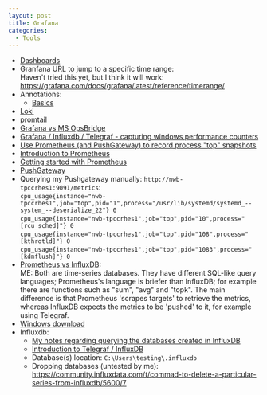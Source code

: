 ```yaml
---
layout: post
title: Grafana
categories:
  - Tools
---
```

* [Dashboards](https://grafana.com/grafana/dashboards/3387)
* Granfana URL to jump to a specific time range:  
  Haven't tried this yet, but I think it will work: https://grafana.com/docs/grafana/latest/reference/timerange/  
* Annotations:  
  * [Basics](http://chrisbergeron.com/2020/03/08/creating_grafanan_annotations_with_webhooks/)
* [Loki](https://github.com/grafana/loki)
* [promtail](https://github.com/grafana/loki)
* [Grafana vs MS OpsBridge](https://www.g2.com/compare/grafana-vs-micro-focus-operations-bridge-opsbridge)
* [Grafana / Influxdb / Telegraf - capturing windows performance counters](https://thenewstack.io/monitoring-windows-services-with-grafana-influxdb-%E2%80%8Eand-telegraf/)
* [Use Prometheus (and PushGateway) to record process "top" snapshots](https://devconnected.com/monitoring-linux-processes-using-prometheus-and-grafana/)
* [Introduction to Prometheus](https://blog.pvincent.io/2017/12/prometheus-blog-series-part-3-exposing-and-collecting-metrics/)
* [Getting started with Prometheus](https://prometheus.io/docs/introduction/first_steps/)
* [PushGateway](https://prometheus.io/docs/practices/pushing/)
* Querying my Pushgateway manually: `http://nwb-tpccrhes1:9091/metrics`:  
`cpu_usage{instance="nwb-tpccrhes1",job="top",pid="1",process="/usr/lib/systemd/systemd_--system_--deserialize_22"} 0`  
`cpu_usage{instance="nwb-tpccrhes1",job="top",pid="10",process="[rcu_sched]"} 0`  
`cpu_usage{instance="nwb-tpccrhes1",job="top",pid="108",process="[kthrotld]"} 0`  
`cpu_usage{instance="nwb-tpccrhes1",job="top",pid="1083",process="[kdmflush]"} 0`  
* [Prometheus vs InfluxDB](https://www.metricfire.com/blog/prometheus-vs-influxdb/):  
ME: Both are time-series databases. They have different SQL-like query languages; Prometheus's language is briefer than InfluxDB; for example there are functions such as "sum", "avg" and "topk". The main difference is that Prometheus 'scrapes targets' to retrieve the metrics, whereas InfluxDB expects the metrics to be 'pushed' to it, for example using Telegraf. 
* [Windows download](https://grafana.com/grafana/download?platform=windows)
* Influxdb:  
  * [My notes regarding querying the databases created in InfluxDB](https://github.com/ripley57/MF/blob/master/Influxdb.md)
  * [Introduction to Telegraf / InfluxDB](https://docs.influxdata.com/telegraf/v1.14/introduction/)
  * Database(s) location: `C:\Users\testing\.influxdb` 
  * Dropping databases (untested by me): https://community.influxdata.com/t/commad-to-delete-a-particular-series-from-influxdb/5600/7
